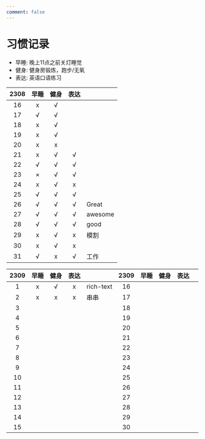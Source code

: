 ```yaml
---
comment: false
---
```


# 习惯记录
- 早睡: 晚上11点之前关灯睡觉
- 健身: 健身房锻炼，跑步/无氧
- 表达: 英语口语练习

| 2308 | 早睡 | 健身 | 表达 |         |
|:----:|:----:|:----:|:----:|---------|
| 16   | x    | √    |      |         |
| 17   | √    | √    |      |         |
| 18   | x    | √    |      |         |
| 19   | x    | √    |      |         |
| 20   | x    | x    |      |         |
| 21   | x    | √    | √    |         |
| 22   | √    | √    | √    |         |
| 23   | ×    | √    | √    |         |
| 24   | x    | √    | x    |         |
| 25   | √    | √    | √    |         |
| 26   | √    | √    | √    | Great   |
| 27   | √    | √    | √    | awesome |
| 28   | √    | √    | √    | good    |
| 29   | x    | √    | x    | 模割    |
| 30   | x    | √    | x    |         |
| 31   | √    | x    | √    | 工作    |

| 2309 | 早睡 | 健身 | 表达 |           | 2309 | 早睡 | 健身 | 表达 |   |
|:----:|:----:|:----:|:----:|-----------|:----:|:----:|:----:|:----:|---|
| 1    | x    | √    | x    | rich-text | 16   |      |      |      |   |
| 2    | x    | x    | x    | 串串      | 17   |      |      |      |   |
| 3    |      |      |      |           | 18   |      |      |      |   |
| 4    |      |      |      |           | 19   |      |      |      |   |
| 5    |      |      |      |           | 20   |      |      |      |   |
| 6    |      |      |      |           | 21   |      |      |      |   |
| 7    |      |      |      |           | 22   |      |      |      |   |
| 8    |      |      |      |           | 23   |      |      |      |   |
| 9    |      |      |      |           | 24   |      |      |      |   |
| 10   |      |      |      |           | 25   |      |      |      |   |
| 11   |      |      |      |           | 26   |      |      |      |   |
| 12   |      |      |      |           | 27   |      |      |      |   |
| 13   |      |      |      |           | 28   |      |      |      |   |
| 14   |      |      |      |           | 29   |      |      |      |   |
| 15   |      |      |      |           | 30   |      |      |      |   |

